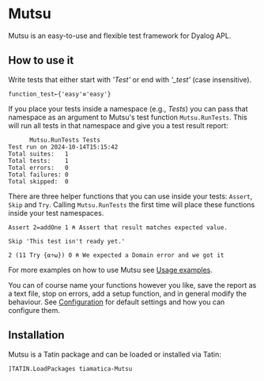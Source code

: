 # Mutsu

Mutsu is an easy-to-use and flexible test framework for Dyalog APL.

## How to use it 

Write tests that either start with *'Test'* or end with *'_test'* (case insensitive).

```apl
function_test←{'easy'≡'easy'}   
```

If you place your tests inside a namespace (e.g., *Tests*) you can pass that namespace as an argument to Mutsu's test function `Mutsu.RunTests`. This will run all tests in that namespace and give you a test result report:

```apl
      Mutsu.RunTests Tests
Test run on 2024-10-14T15:15:42
Total suites:   1              
Total tests:    1              
Total errors:   0              
Total failures: 0              
Total skipped:  0 
```

There are three helper functions that you can use inside your tests: `Assert`, `Skip` and `Try`. Calling `Mutsu.RunTests` the first time will place these functions inside your test namespaces.

```apl
Assert 2=addOne 1 ⍝ Assert that result matches expected value.

Skip 'This test isn't ready yet.'

2 (11 Try {⍺÷⍵}) 0 ⍝ We expected a Domain error and we got it
```

For more examples on how to use Mutsu see [Usage examples](./docs/UsageExamples.md).

You can of course name your functions however you like, save the report as a text file, stop on errors, add a setup function, and in general modify the behaviour. See [Configuration](./docs/Configuration.md) for default settings and how you can configure them.

## Installation
Mutsu is a Tatin package and can be loaded or installed via Tatin:  

```apl
]TATIN.LoadPackages tiamatica-Mutsu
```  
